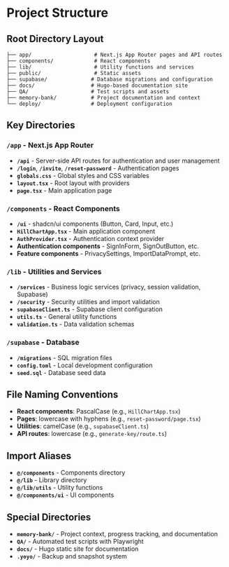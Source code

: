# Project Structure

## Root Directory Layout
```
├── app/                    # Next.js App Router pages and API routes
├── components/             # React components
├── lib/                    # Utility functions and services
├── public/                 # Static assets
├── supabase/              # Database migrations and configuration
├── docs/                  # Hugo-based documentation site
├── QA/                    # Test scripts and assets
├── memory-bank/           # Project documentation and context
└── deploy/                # Deployment configuration
```

## Key Directories

### `/app` - Next.js App Router
- **`/api`** - Server-side API routes for authentication and user management
- **`/login`**, **`/invite`**, **`/reset-password`** - Authentication pages
- **`globals.css`** - Global styles and CSS variables
- **`layout.tsx`** - Root layout with providers
- **`page.tsx`** - Main application page

### `/components` - React Components
- **`/ui`** - shadcn/ui components (Button, Card, Input, etc.)
- **`HillChartApp.tsx`** - Main application component
- **`AuthProvider.tsx`** - Authentication context provider
- **Authentication components** - SignInForm, SignOutButton, etc.
- **Feature components** - PrivacySettings, ImportDataPrompt, etc.

### `/lib` - Utilities and Services
- **`/services`** - Business logic services (privacy, session validation, Supabase)
- **`/security`** - Security utilities and import validation
- **`supabaseClient.ts`** - Supabase client configuration
- **`utils.ts`** - General utility functions
- **`validation.ts`** - Data validation schemas

### `/supabase` - Database
- **`/migrations`** - SQL migration files
- **`config.toml`** - Local development configuration
- **`seed.sql`** - Database seed data

## File Naming Conventions
- **React components**: PascalCase (e.g., `HillChartApp.tsx`)
- **Pages**: lowercase with hyphens (e.g., `reset-password/page.tsx`)
- **Utilities**: camelCase (e.g., `supabaseClient.ts`)
- **API routes**: lowercase (e.g., `generate-key/route.ts`)

## Import Aliases
- **`@/components`** - Components directory
- **`@/lib`** - Library directory
- **`@/lib/utils`** - Utility functions
- **`@/components/ui`** - UI components

## Special Directories
- **`memory-bank/`** - Project context, progress tracking, and documentation
- **`QA/`** - Automated test scripts with Playwright
- **`docs/`** - Hugo static site for documentation
- **`.yoyo/`** - Backup and snapshot system
